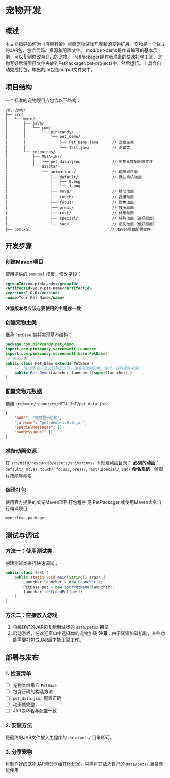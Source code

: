 # 宠物开发


## 概述
本文档指导如何为《屏幕有狼》桌面宠物游戏开发新的宠物扩展。宠物是一个独立的JAR包，包含代码、资源和配置文件。
mod/pet-demo是作者编写的基本示例，可以复制修改为自己的宠物。
PetPackager是作者准备的快速打包工具，宠物写好后将项目文件夹放到PetPackager/pet-projects中，然后运行。工具会自动完成打包，输出的jar包在output文件夹中。

## 项目结构
一个标准的宠物项目应包含以下结构：
```
pet-demo/
├── src/
│   └── main/
│       ├── java/
│       │   └── com/
│       │       └── pinkcandy/
│       │           └── pet_demo/
│       │               ├── Pet_Demo.java      // 宠物主类
│       │               └── Test.java          // 测试类
│       └── resources/
│           ├── META-INF/
│           │   └── pet_data.json              // 宠物元数据配置文件
│           └── assets/
│               └── animations/                // 动画帧目录
│                   ├── default/               // 默认待机动画
│                   │   ├── 0.png
│                   │   └── 1.png
│                   ├── move/                  // 移动动画
│                   ├── touch/                 // 抚摸动画
│                   ├── focus/                 // 聚焦动画
│                   ├── press/                 // 按压动画
│                   ├── rest/                  // 休息动画
│                   ├── special/               // 特殊动画（高好感度）
│                   └── sad/                   // 悲伤动画（低好感度）
├── pom.xml                                   // Maven项目配置文件
```


## 开发步骤

### 创建Maven项目
使用提供的 `pom.xml` 模板，修改字段：
```xml
<groupId>com.pinkcandy</groupId>
<artifactId>your-pet-name</artifactId>
<version>1.0.0</version>
<name>Your Pet Name</name>
```
**注意版本号应该与要使用的主程序一致**

### 创建宠物主类
继承 `PetBase` 类并实现基本结构：
```java
package com.pinkcandy.pet_demo;
import com.pinkcandy.screenwolf.Launcher;
import com.pinkcandy.screenwolf.base.PetBase;
// 桌宠示例
public class Pet_Demo extends PetBase {
    // 【必须】显式定义该构造方法，类名是宠物的唯一标识，应该避免冲突。
    public Pet_Demo(Launcher launcher){super(launcher);}
}
```

### 配置宠物元数据
创建 `src/main/resources/META-INF/pet_data.json`：
```json
{
    "name": "宠物显示名称",
    "jarName": "pet-demo-1.0.0.jar",
    "specialMessages": [],
    "sadMessages": []
}
```
### 准备动画资源
在 `src/main/resources/assets/animations/` 下创建动画目录：
**必须的动画**：`default/`, `move/`, `touch/`, `focus/`, `press/`, `rest/`,`special/`, `sad/`
**命名规范**：帧图片按顺序命名

### 编译打包
使用官方提供的桌宠Maven项目打包程序
见 PetPackager
或使用Maven命令自行编译项目
```bash
mvn clean package
```


## 测试与调试

### 方法一：使用测试类
创建测试类进行快速调试：
```java
public class Test {
    public static void main(String[] args) {
        Launcher launcher = new Launcher();
        PetBase pet = new YourPetName(launcher);
        launcher.testLoadPet(pet);
    }
}
```

### 方法二：直接放入游戏
1. 将编译好的JAR包复制到游戏的 `data/pets/` 目录
2. 启动游戏，在欢迎窗口中选择你的宠物加载
**注意**：由于资源加载机制，某些功能需要打包成JAR后才能正常工作。


## 部署与发布
### 1. 检查清单
- [ ] 宠物类继承自 `PetBase`
- [ ] 包含正确的构造方法
- [ ] `pet_data.json` 配置正确
- [ ] 动画帧完整
- [ ] JAR包命名与配置一致
### 2. 安装方法
将最终的JAR文件放入主程序的 `data/pets/` 目录即可。
### 3. 分享宠物
将制作好的宠物JAR包分享给其他玩家，只需将其放入自己的 `data/pets/` 目录就能使用。

